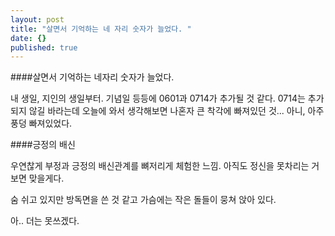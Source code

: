 ```yaml
---
layout: post
title: "살면서 기억하는 네 자리 숫자가 늘었다. "
date: {}
published: true
---
```



####살면서 기억하는 네자리 숫자가 늘었다. 

내 생일, 지인의 생일부터. 기념일 등등에 0601과 0714가 추가될 것 같다. 0714는 추가되지 않길 바라는데 오늘에 와서 생각해보면 나혼자 큰 착각에 빠져있던 것... 아니, 아주 풍덩 빠져있었다.


####긍정의 배신

우연찮게 부정과 긍정의 배신관계를 뼈저리게 체험한 느낌. 아직도 정신을 못차리는 거 보면 맞을게다.

숨 쉬고 있지만 방독면을 쓴 것 같고 가슴에는 작은 돌들이 뭉쳐 앉아 있다. 

아.. 더는 못쓰겠다.
